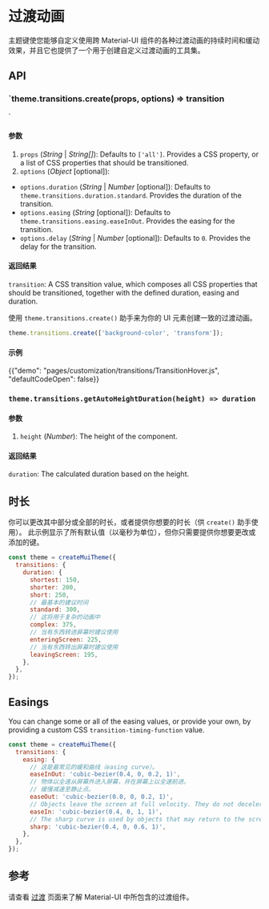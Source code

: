 # 过渡动画

<p class="description">主题键使您能够自定义使用跨 Material-UI 组件的各种过渡动画的持续时间和缓动效果，并且它也提供了一个用于创建自定义过渡动画的工具集。</p>

## API

### `theme.transitions.create(props, options) => transition
`

#### 参数

1. `props` (_String_ | _String[]_): Defaults to `['all']`. Provides a CSS property, or a list of CSS properties that should be transitioned.
2. `options` (*Object* [optional]):

- `options.duration` (_String_ | _Number_ [optional]): Defaults to `theme.transitions.duration.standard`. Provides the duration of the transition.
- `options.easing` (_String_ [optional]): Defaults to `theme.transitions.easing.easeInOut`. Provides the easing for the transition.
- `options.delay` (_String_ | _Number_ [optional]): Defaults to `0`. Provides the delay for the transition.

#### 返回结果

`transition`: A CSS transition value, which composes all CSS properties that should be transitioned, together with the defined duration, easing and duration.

使用 <code>theme.transitions.create()</code> 助手来为你的 UI 元素创建一致的过渡动画。</p>

```js
theme.transitions.create(['background-color', 'transform']);
```

#### 示例

{{"demo": "pages/customization/transitions/TransitionHover.js", "defaultCodeOpen": false}}

### `theme.transitions.getAutoHeightDuration(height) => duration`

#### 参数

1. `height` (_Number_): The height of the component.

#### 返回结果

`duration`: The calculated duration based on the height.

## 时长

你可以更改其中部分或全部的时长，或者提供你想要的时长（供 `create()` 助手使用）。 此示例显示了所有默认值（以毫秒为单位），但你只需要提供你想要更改或添加的键。

```js
const theme = createMuiTheme({
  transitions: {
    duration: {
      shortest: 150,
      shorter: 200,
      short: 250,
      // 最基本的建议时间
      standard: 300,
      // 这将用于复杂的动画中
      complex: 375,
      // 当有东西转进屏幕时建议使用
      enteringScreen: 225,
      // 当有东西转出屏幕时建议使用
      leavingScreen: 195,
    },
  },
});
```

## Easings

You can change some or all of the easing values, or provide your own, by providing a custom CSS <code>transition-timing-function</code> value.

```js
const theme = createMuiTheme({
  transitions: {
    easing: {
      // 这是最常见的缓和曲线（easing curve）。
      easeInOut: 'cubic-bezier(0.4, 0, 0.2, 1)',
      // 物体以全速从屏幕外进入屏幕，并在屏幕上以全速前进。
      // 缓慢减速至静止点。
      easeOut: 'cubic-bezier(0.0, 0, 0.2, 1)',
      // Objects leave the screen at full velocity. They do not decelerate when off-screen.
      easeIn: 'cubic-bezier(0.4, 0, 1, 1)',
      // The sharp curve is used by objects that may return to the screen at any time.
      sharp: 'cubic-bezier(0.4, 0, 0.6, 1)',
    },
  },
});
```

## 参考

请查看 [过渡](/components/transitions/) 页面来了解 Material-UI 中所包含的过渡组件。
